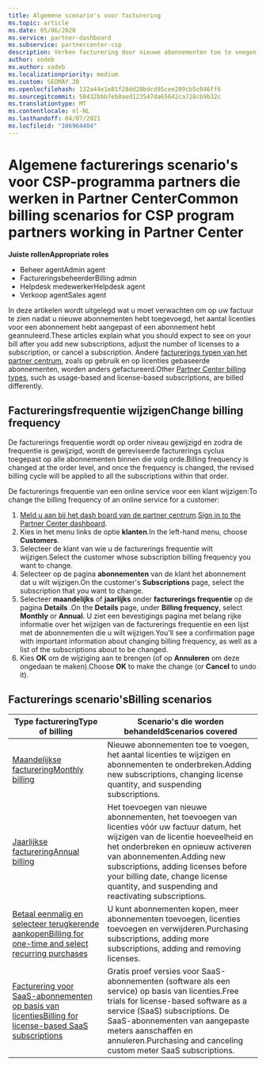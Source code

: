 ```yaml
---
title: Algemene scenario's voor facturering
ms.topic: article
ms.date: 05/06/2020
ms.service: partner-dashboard
ms.subservice: partnercenter-csp
description: Verken facturering door nieuwe abonnementen toe te voegen, de licentie hoeveelheid aan te passen of een abonnement te annuleren. Zie hoe verschillen op basis van gebruik en abonnementen op basis van licenties.
author: sodeb
ms.author: sodeb
ms.localizationpriority: medium
ms.custom: SEOMAY.20
ms.openlocfilehash: 132a44e1e81f28dd28bdcd95cee209cb5c046ff6
ms.sourcegitcommit: 58432bbb7eb0aed123547da65642ca728cb9b32c
ms.translationtype: MT
ms.contentlocale: nl-NL
ms.lasthandoff: 04/07/2021
ms.locfileid: "106964404"
---
```

# <a name="common-billing-scenarios-for-csp-program-partners-working-in-partner-center"></a><span data-ttu-id="b867c-104">Algemene facturerings scenario's voor CSP-programma partners die werken in Partner Center</span><span class="sxs-lookup"><span data-stu-id="b867c-104">Common billing scenarios for CSP program partners working in Partner Center</span></span>

<span data-ttu-id="b867c-105">**Juiste rollen**</span><span class="sxs-lookup"><span data-stu-id="b867c-105">**Appropriate roles**</span></span>

- <span data-ttu-id="b867c-106">Beheer agent</span><span class="sxs-lookup"><span data-stu-id="b867c-106">Admin agent</span></span>
- <span data-ttu-id="b867c-107">Factureringsbeheerder</span><span class="sxs-lookup"><span data-stu-id="b867c-107">Billing admin</span></span>
- <span data-ttu-id="b867c-108">Helpdesk medewerker</span><span class="sxs-lookup"><span data-stu-id="b867c-108">Helpdesk agent</span></span>
- <span data-ttu-id="b867c-109">Verkoop agent</span><span class="sxs-lookup"><span data-stu-id="b867c-109">Sales agent</span></span>

<span data-ttu-id="b867c-110">In deze artikelen wordt uitgelegd wat u moet verwachten om op uw factuur te zien nadat u nieuwe abonnementen hebt toegevoegd, het aantal licenties voor een abonnement hebt aangepast of een abonnement hebt geannuleerd.</span><span class="sxs-lookup"><span data-stu-id="b867c-110">These articles explain what you should expect to see on your bill after you add new subscriptions, adjust the number of licenses to a subscription, or cancel a subscription.</span></span> <span data-ttu-id="b867c-111">Andere [facturerings typen van het partner centrum](billing-different-types.md), zoals op gebruik en op licenties gebaseerde abonnementen, worden anders gefactureerd.</span><span class="sxs-lookup"><span data-stu-id="b867c-111">Other [Partner Center billing types](billing-different-types.md), such as usage-based and license-based subscriptions, are billed differently.</span></span>


## <a name="change-billing-frequency"></a><span data-ttu-id="b867c-112">Factureringsfrequentie wijzigen</span><span class="sxs-lookup"><span data-stu-id="b867c-112">Change billing frequency</span></span>

<span data-ttu-id="b867c-113">De facturerings frequentie wordt op order niveau gewijzigd en zodra de frequentie is gewijzigd, wordt de gereviseerde facturerings cyclus toegepast op alle abonnementen binnen die volg orde.</span><span class="sxs-lookup"><span data-stu-id="b867c-113">Billing frequency is changed at the order level, and once the frequency is changed, the revised billing cycle will be applied to all the subscriptions within that order.</span></span> 

<span data-ttu-id="b867c-114">De facturerings frequentie van een online service voor een klant wijzigen:</span><span class="sxs-lookup"><span data-stu-id="b867c-114">To change the billing frequency of an online service for a customer:</span></span>

1. <span data-ttu-id="b867c-115">[Meld u aan bij het dash board van de partner centrum](https://partner.microsoft.com/dashboard/home).</span><span class="sxs-lookup"><span data-stu-id="b867c-115">[Sign in to the Partner Center dashboard](https://partner.microsoft.com/dashboard/home).</span></span>
2. <span data-ttu-id="b867c-116">Kies in het menu links de optie **klanten**.</span><span class="sxs-lookup"><span data-stu-id="b867c-116">In the left-hand menu, choose **Customers**.</span></span>
3. <span data-ttu-id="b867c-117">Selecteer de klant van wie u de facturerings frequentie wilt wijzigen.</span><span class="sxs-lookup"><span data-stu-id="b867c-117">Select the customer whose subscription billing frequency you want to change.</span></span>
4. <span data-ttu-id="b867c-118">Selecteer op de pagina **abonnementen** van de klant het abonnement dat u wilt wijzigen.</span><span class="sxs-lookup"><span data-stu-id="b867c-118">On the customer's **Subscriptions** page, select the subscription that you want to change.</span></span>
5. <span data-ttu-id="b867c-119">Selecteer **maandelijks** of **jaarlijks** onder **facturerings frequentie** op de pagina **Details** .</span><span class="sxs-lookup"><span data-stu-id="b867c-119">On the **Details** page, under **Billing frequency**, select **Monthly** or **Annual**.</span></span> <span data-ttu-id="b867c-120">U ziet een bevestigings pagina met belang rijke informatie over het wijzigen van de facturerings frequentie en een lijst met de abonnementen die u wilt wijzigen.</span><span class="sxs-lookup"><span data-stu-id="b867c-120">You'll see a confirmation page with important information about changing billing frequency, as well as a list of the subscriptions about to be changed.</span></span>
6. <span data-ttu-id="b867c-121">Kies **OK** om de wijziging aan te brengen (of op **Annuleren** om deze ongedaan te maken).</span><span class="sxs-lookup"><span data-stu-id="b867c-121">Choose **OK** to make the change (or **Cancel** to undo it).</span></span>

## <a name="billing-scenarios"></a><span data-ttu-id="b867c-122">Facturerings scenario's</span><span class="sxs-lookup"><span data-stu-id="b867c-122">Billing scenarios</span></span>

| <span data-ttu-id="b867c-123">Type facturering</span><span class="sxs-lookup"><span data-stu-id="b867c-123">Type of billing</span></span> | <span data-ttu-id="b867c-124">Scenario's die worden behandeld</span><span class="sxs-lookup"><span data-stu-id="b867c-124">Scenarios covered</span></span> |
| --------------- | ----------------- |
| [<span data-ttu-id="b867c-125">Maandelijkse facturering</span><span class="sxs-lookup"><span data-stu-id="b867c-125">Monthly billing</span></span>](common-billing-scenarios-monthly.md) | <span data-ttu-id="b867c-126">Nieuwe abonnementen toe te voegen, het aantal licenties te wijzigen en abonnementen te onderbreken.</span><span class="sxs-lookup"><span data-stu-id="b867c-126">Adding new subscriptions, changing license quantity, and suspending subscriptions.</span></span> |
| [<span data-ttu-id="b867c-127">Jaarlijkse facturering</span><span class="sxs-lookup"><span data-stu-id="b867c-127">Annual billing</span></span>](common-billing-scenarios-annual.md) | <span data-ttu-id="b867c-128">Het toevoegen van nieuwe abonnementen, het toevoegen van licenties vóór uw factuur datum, het wijzigen van de licentie hoeveelheid en het onderbreken en opnieuw activeren van abonnementen.</span><span class="sxs-lookup"><span data-stu-id="b867c-128">Adding new subscriptions, adding licenses before your billing date, change license quantity, and suspending and reactivating subscriptions.</span></span> |
| [<span data-ttu-id="b867c-129">Betaal eenmalig en selecteer terugkerende aankopen</span><span class="sxs-lookup"><span data-stu-id="b867c-129">Billing for one-time and select recurring purchases</span></span>](common-billing-scenarios-onetime-recurring.md) | <span data-ttu-id="b867c-130">U kunt abonnementen kopen, meer abonnementen toevoegen, licenties toevoegen en verwijderen.</span><span class="sxs-lookup"><span data-stu-id="b867c-130">Purchasing subscriptions, adding more subscriptions, adding and removing licenses.</span></span> |
| [<span data-ttu-id="b867c-131">Facturering voor SaaS-abonnementen op basis van licenties</span><span class="sxs-lookup"><span data-stu-id="b867c-131">Billing for license-based SaaS subscriptions</span></span>](common-billing-scenarios-saas.md) | <span data-ttu-id="b867c-132">Gratis proef versies voor SaaS-abonnementen (software als een service) op basis van licenties.</span><span class="sxs-lookup"><span data-stu-id="b867c-132">Free trials for license-based software as a service (SaaS) subscriptions.</span></span> <span data-ttu-id="b867c-133">De SaaS-abonnementen van aangepaste meters aanschaffen en annuleren.</span><span class="sxs-lookup"><span data-stu-id="b867c-133">Purchasing and canceling custom meter SaaS subscriptions.</span></span> |
